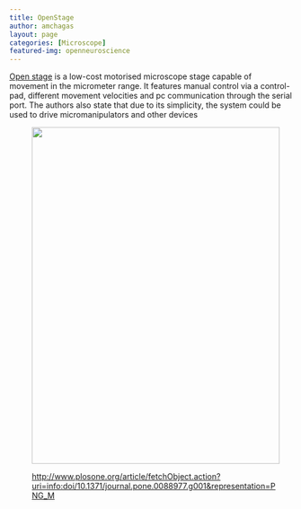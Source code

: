 ```yaml
---
title: OpenStage
author: amchagas
layout: page
categories: [Microscope]
featured-img: openneuroscience
---
```

[Open stage](http://www.plosone.org/article/info%3Adoi%2F10.1371%2Fjournal.pone.0088977) is a low-cost motorised microscope stage capable of movement in the micrometer range. It features manual control via a control-pad, different movement velocities and pc communication through the serial port. The authors also state that due to its simplicity, the system could be used to drive micromanipulators and other devices<figure style="width: 441px" class="wp-caption alignnone">

<img src="http://www.plosone.org/article/fetchObject.action?uri=info:doi/10.1371/journal.pone.0088977.g001&representation=PNG_M" alt="" width="441" height="600" /><figcaption class="wp-caption-text">http://www.plosone.org/article/fetchObject.action?uri=info:doi/10.1371/journal.pone.0088977.g001&representation=PNG_M</figcaption></figure>
